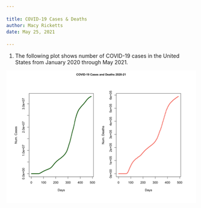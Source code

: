```yaml
---

title: COVID-19 Cases & Deaths
author: Macy Ricketts
date: May 25, 2021

---
```


1. The following plot shows number of COVID-19 cases in the United States from January 2020 through May 2021.


<center>
<img src="covid_combined.png" width=700>
</center>


